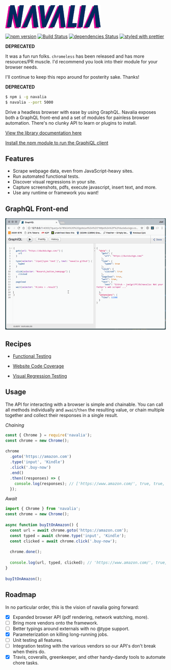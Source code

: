 <img src="./assets/logo-color.png" alt="Navalia Logo" style="text-align: center;" width="300" >

[![npm version](https://badge.fury.io/js/navalia.svg)](https://badge.fury.io/js/navalia)
[![Build Status](https://travis-ci.org/joelgriffith/navalia.svg?branch=master)](https://travis-ci.org/joelgriffith/navalia)
[![dependencies Status](https://david-dm.org/joelgriffith/navalia/status.svg)](https://david-dm.org/joelgriffith/navalia)
[![styled with prettier](https://img.shields.io/badge/styled_with-prettier-ff69b4.svg)](https://github.com/prettier/prettier)

**DEPRECATED**

It was a fun run folks. `chromeless` has been released and has more resources/PR muscle. I'd recommend you look into their module for your browser needs.

I'll continue to keep this repo around for posterity sake. Thanks!

**DEPRECATED**

```bash
$ npm i -g navalia
$ navalia --port 5000
```

Drive a headless browser with ease by using GraphQL. Navalia exposes both a GraphQL front-end and a set of modules for painless browser automation. There's no clunky API to learn or plugins to install.

[View the library documentation here](https://joelgriffith.github.io/navalia/)

[Install the npm module to run the GraphiQL client](https://www.npmjs.com/package/navalia)

## Features

- Scrape webpage data, even from JavaScript-heavy sites.
- Run automated functional tests.
- Discover visual regressions in your site.
- Capture screenshots, pdfs, execute javascript, insert text, and more.
- Use any runtime or framework you want!

## GraphQL Front-end

![NavaliaQL](./assets/NavaliaQL.gif)

## Recipes

- [Functional Testing](https://codeburst.io/composable-end-to-end-tests-for-react-apps-2ec82170af62)

- [Website Code Coverage](https://codeburst.io/capturing-unused-application-code-2b7594a9fe06)

- [Visual Regression Testing](https://codeburst.io/automatic-visual-regression-testing-23cc06471dd)

## Usage

The API for interacting with a browser is simple and chainable. You can call all methods individually and `await`/`then` the resulting value, or chain multiple together and collect their responses in a single result.

*Chaining*

```js
const { Chrome } = require('navalia');
const chrome = new Chrome();

chrome
  .goto('https://amazon.com')
  .type('input', 'Kindle')
  .click('.buy-now')
  .end()
  .then((responses) => {
    console.log(responses); // ['https://www.amazon.com/', true, true, true]
  });
```

*Await*

```js
import { Chrome } from 'navalia';
const chrome = new Chrome();

async function buyItOnAmazon() {
  const url = await chrome.goto('https://amazon.com');
  const typed = await chrome.type('input', 'Kindle');
  const clicked = await chrome.click('.buy-now');

  chrome.done();

  console.log(url, typed, clicked); // 'https://www.amazon.com/', true, true
}

buyItOnAmazon();
```

## Roadmap

In no particular order, this is the vision of navalia going forward:

- [X] Expanded browser API (pdf rendering, network watching, more).
- [ ] Bring more vendors onto the framework.
- [ ] Better typings around externals with no @type support.
- [X] Parameterization on killing long-running jobs.
- [ ] Unit testing all features.
- [ ] Integration testing with the various vendors so our API's don't break when theirs do.
- [X] Travis, coveralls, greenkeeper, and other handy-dandy tools to automate chore tasks.
